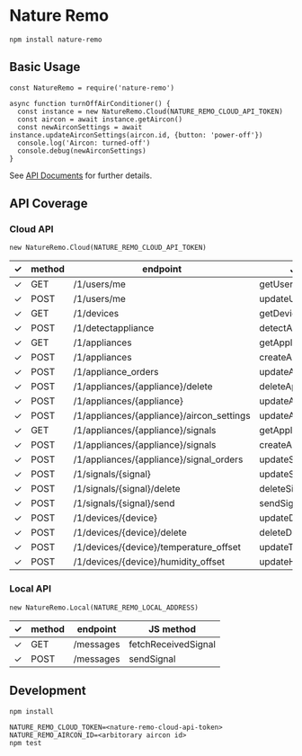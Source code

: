 # Nature Remo

```
npm install nature-remo
```

## Basic Usage

```
const NatureRemo = require('nature-remo')

async function turnOffAirConditioner() {
  const instance = new NatureRemo.Cloud(NATURE_REMO_CLOUD_API_TOKEN)
  const aircon = await instance.getAircon()
  const newAirconSettings = await instance.updateAirconSettings(aircon.id, {button: 'power-off'})
  console.log('Aircon: turned-off')
  console.debug(newAirconSettings)
}
```

See [API Documents](https://uetchy.github.io/nature-remo/) for further details.

## API Coverage

### Cloud API

```
new NatureRemo.Cloud(NATURE_REMO_CLOUD_API_TOKEN)
```

| ✓   | method | endpoint                                  | JS method               |
| --- | ------ | ----------------------------------------- | ----------------------- |
| ✓   | GET    | /1/users/me                               | getUser                 |
| ✓   | POST   | /1/users/me                               | updateUser              |
| ✓   | GET    | /1/devices                                | getDevices              |
| ✓   | POST   | /1/detectappliance                        | detectAppliance         |
| ✓   | GET    | /1/appliances                             | getAppliances           |
| ✓   | POST   | /1/appliances                             | createAppliance         |
| ✓   | POST   | /1/appliance_orders                       | updateAppliancesOrder   |
| ✓   | POST   | /1/appliances/{appliance}/delete          | deleteAppliance         |
| ✓   | POST   | /1/appliances/{appliance}                 | updateAppliance         |
| ✓   | POST   | /1/appliances/{appliance}/aircon_settings | updateAirconSettings    |
| ✓   | GET    | /1/appliances/{appliance}/signals         | getApplianceSignals     |
| ✓   | POST   | /1/appliances/{appliance}/signals         | createApplianceSignal   |
| ✓   | POST   | /1/appliances/{appliance}/signal_orders   | updateSignalOrders      |
| ✓   | POST   | /1/signals/{signal}                       | updateSignal            |
| ✓   | POST   | /1/signals/{signal}/delete                | deleteSignal            |
| ✓   | POST   | /1/signals/{signal}/send                  | sendSignal              |
| ✓   | POST   | /1/devices/{device}                       | updateDevice            |
| ✓   | POST   | /1/devices/{device}/delete                | deleteDevice            |
| ✓   | POST   | /1/devices/{device}/temperature_offset    | updateTemperatureOffset |
| ✓   | POST   | /1/devices/{device}/humidity_offset       | updateHumidityOffset    |

### Local API

```
new NatureRemo.Local(NATURE_REMO_LOCAL_ADDRESS)
```

| ✓   | method | endpoint  | JS method           |
| --- | ------ | --------- | ------------------- |
| ✓   | GET    | /messages | fetchReceivedSignal |
| ✓   | POST   | /messages | sendSignal          |

## Development

```
npm install

NATURE_REMO_CLOUD_TOKEN=<nature-remo-cloud-api-token>
NATURE_REMO_AIRCON_ID=<arbitorary aircon id>
npm test
```
